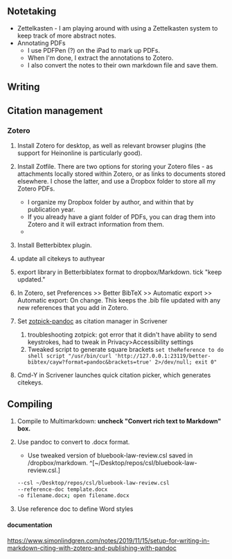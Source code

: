 ## Notetaking
- Zettelkasten - I am playing around with using a Zettelkasten system to keep track of more abstract notes.
- Annotating PDFs
  - I use PDFPen (?) on the iPad to mark up PDFs.
  - When I'm done, I extract the annotations to Zotero.
  - I also convert the notes to their own markdown file and save them.

## Writing

## Citation management
### Zotero
1. Install Zotero for desktop, as well as relevant browser plugins (the support for Heinonline is particularly good).
2. Install Zotfile. There are two options for storing your Zotero files - as attachments locally stored within Zotero, or as links to documents stored elsewhere. I chose the latter, and use a Dropbox folder to store all my Zotero PDFs.
   - I organize my Dropbox folder by author, and within that by publication year.
   - If you already have a giant folder of PDFs, you can drag them into Zotero and it will extract information from them.
   -
2. Install Betterbibtex plugin.
2. update all citekeys to authyear
3. export library in Betterbiblatex format to dropbox/Markdown. tick "keep updated."
4. In Zotero, set Preferences >> Better BibTeX >> Automatic export >> Automatic export: On change. This keeps the .bib file updated with any new references that you add in Zotero.
5. Set [zotpick-pandoc](https://github.com/davepwsmith/zotpick-applescript/blob/master/zotpick-pandoc%20for%20Scrivener.applescript) as citation manager in Scrivener
   1. troubleshooting zotpick: got error that it didn't have ability to send keystrokes, had to tweak in Privacy>Accessibility settings
   2. Tweaked script to generate square brackets
         ```set theReference to do shell script "/usr/bin/curl 'http://127.0.0.1:23119/better-bibtex/cayw?format=pandoc&brackets=true' 2>/dev/null; exit 0"```

6. Cmd-Y in Scrivener launches quick citation picker, which generates citekeys.

## Compiling

1. Compile to Multimarkdown: **uncheck "Convert rich text to Markdown" box.**
2. Use pandoc to convert to .docx format.

    - Use tweaked version of bluebook-law-review.csl saved in /dropbox/markdown. ^[~/Desktop/repos/csl/bluebook-law-review.csl.]

    ``` sh pandoc filename.md --bibliography zotero.bib
    --csl ~/Desktop/repos/csl/bluebook-law-review.csl
    --reference-doc template.docx
    -o filename.docx; open filename.docx
    ```

  3. Use reference doc to define Word styles

#### documentation
https://www.simonlindgren.com/notes/2019/11/15/setup-for-writing-in-markdown-citing-with-zotero-and-publishing-with-pandoc
